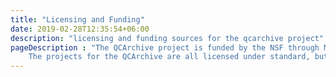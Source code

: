 ```yaml
---
title: "Licensing and Funding"
date: 2019-02-28T12:35:54+06:00
description: "licensing and funding sources for the qcarchive project"
pageDescription : "The QCArchive project is funded by the NSF through MolSSI and grant ACI-1547580. 
    The projects for the QCArchive are all licensed under standard, but separate BSD 3-Clause Licenses per project"
---
```


